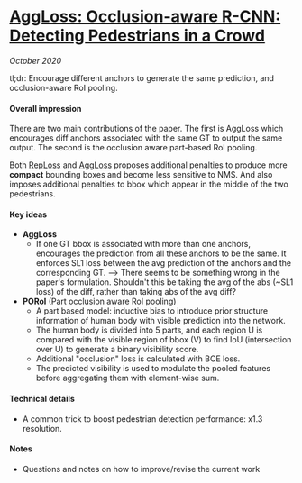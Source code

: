# [AggLoss: Occlusion-aware R-CNN: Detecting Pedestrians in a Crowd](https://arxiv.org/abs/1807.08407)

_October 2020_

tl;dr: Encourage different anchors to generate the same prediction, and occlusion-aware RoI pooling.

#### Overall impression
There are two main contributions of the paper. The first is AggLoss which encourages diff anchors associated with the same GT to output the same output. The second is the occlusion aware part-based RoI pooling.

Both [RepLoss](rep_loss.md) and [AggLoss](agg_loss.md) proposes additional penalties to produce more **compact** bounding boxes and become less sensitive to NMS. And also imposes additional penalties to bbox which appear in the middle of the two pedestrians. 

#### Key ideas
- **AggLoss**
	- If one GT bbox is associated with more than one anchors, encourages the prediction from all these anchors to be the same. It enforces SL1 loss between the avg prediction of the anchors and the corresponding GT. --> There seems to be something wrong in the paper's formulation. Shouldn't this be taking the avg of the abs (~SL1 loss) of the diff, rather than taking abs of the avg diff?
- **PORoI** (Part occlusion aware RoI pooling)
	- A part based model: inductive bias to introduce prior structure information of human body with visible prediction into the network.
	- The human body is divided into 5 parts, and each region U is compared with the visible region of bbox (V) to find IoU (intersection over U) to generate a binary visibility score. 
	- Additional "occlusion" loss is calculated with BCE loss.
	- The predicted visibility is used to modulate the pooled features before aggregating them with element-wise sum.

#### Technical details
- A common trick to boost pedestrian detection performance: x1.3 resolution. 

#### Notes
- Questions and notes on how to improve/revise the current work  

